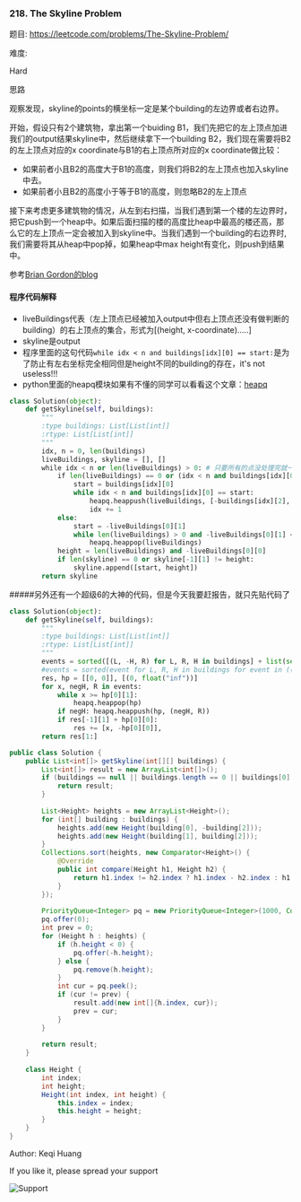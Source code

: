 ### 218. The Skyline Problem

题目:
<https://leetcode.com/problems/The-Skyline-Problem/>


难度:

Hard

思路

观察发现，skyline的points的横坐标一定是某个building的左边界或者右边界。

开始，假设只有2个建筑物，拿出第一个buiding B1，我们先把它的左上顶点加进我们的output结果skyline中，然后继续拿下一个building B2，我们现在需要将B2的左上顶点对应的x coordinate与B1的右上顶点所对应的x coordinate做比较：

- 如果前者小且B2的高度大于B1的高度，则我们将B2的左上顶点也加入skyline中去。
- 如果前者小且B2的高度小于等于B1的高度，则忽略B2的左上顶点

接下来考虑更多建筑物的情况，从左到右扫描，当我们遇到第一个楼的左边界时，把它push到一个heap中。如果后面扫描的楼的高度比heap中最高的楼还高，那么它的左上顶点一定会被加入到skyline中。当我们遇到一个building的右边界时,我们需要将其从heap中pop掉，如果heap中max height有变化，则push到结果中。

参考[Brian Gordon的blog](https://briangordon.github.io/2014/08/the-skyline-problem.html)

#### 程序代码解释

- liveBuildings代表（左上顶点已经被加入output中但右上顶点还没有做判断的building）的右上顶点的集合，形式为[(height, x-coordinate)…..]
- skyline是output
- 程序里面的这句代码```while idx < n and buildings[idx][0] == start:```是为了防止有左右坐标完全相同但是height不同的building的存在，it's not useless!!!
- python里面的heapq模块如果有不懂的同学可以看看这个文章：[heapq](http://blog.csdn.net/calling_wisdom/article/details/41676133)


```python
class Solution(object):
    def getSkyline(self, buildings):
        """
        :type buildings: List[List[int]]
        :rtype: List[List[int]]
        """
        idx, n = 0, len(buildings)
        liveBuildings, skyline = [], []
        while idx < n or len(liveBuildings) > 0: # 只要所有的点没处理完就一直循环
            if len(liveBuildings) == 0 or (idx < n and buildings[idx][0] <= -liveBuildings[0][1]):
                start = buildings[idx][0]
                while idx < n and buildings[idx][0] == start:
                    heapq.heappush(liveBuildings, [-buildings[idx][2], -buildings[idx][1]])
                    idx += 1
            else:
                start = -liveBuildings[0][1]
                while len(liveBuildings) > 0 and -liveBuildings[0][1] <= start:
                    heapq.heappop(liveBuildings)
            height = len(liveBuildings) and -liveBuildings[0][0]
            if len(skyline) == 0 or skyline[-1][1] != height:
                skyline.append([start, height])
        return skyline
```
#####另外还有一个超级6的大神的代码，但是今天我要赶报告，就只先贴代码了

```python
class Solution(object):
    def getSkyline(self, buildings):
        """
        :type buildings: List[List[int]]
        :rtype: List[List[int]]
        """
        events = sorted([(L, -H, R) for L, R, H in buildings] + list(set((R, 0, None) for L, R, H in buildings)))
        #events = sorted(event for L, R, H in buildings for event in ((L, -H, R), (R, 0, None)))
        res, hp = [[0, 0]], [(0, float("inf"))]
        for x, negH, R in events:
            while x >= hp[0][1]: 
                heapq.heappop(hp)
            if negH: heapq.heappush(hp, (negH, R))
            if res[-1][1] + hp[0][0]: 
                res += [x, -hp[0][0]],
        return res[1:]
```

```Java
public class Solution {
    public List<int[]> getSkyline(int[][] buildings) {
        List<int[]> result = new ArrayList<int[]>();
        if (buildings == null || buildings.length == 0 || buildings[0].length == 0) {
            return result;
        }
        
        List<Height> heights = new ArrayList<Height>();
        for (int[] building : buildings) {
            heights.add(new Height(building[0], -building[2]));
            heights.add(new Height(building[1], building[2]));
        }
        Collections.sort(heights, new Comparator<Height>() {
            @Override
            public int compare(Height h1, Height h2) {
                return h1.index != h2.index ? h1.index - h2.index : h1.height - h2.height;
            }
        });
        
        PriorityQueue<Integer> pq = new PriorityQueue<Integer>(1000, Collections.reverseOrder());
        pq.offer(0);
        int prev = 0;
        for (Height h : heights) {
            if (h.height < 0) {
                pq.offer(-h.height);
            } else {
                pq.remove(h.height);
            }
            int cur = pq.peek();
            if (cur != prev) {
                result.add(new int[]{h.index, cur});
                prev = cur;
            }
        }
        
        return result;
    }
    
    class Height {
        int index;
        int height;
        Height(int index, int height) {
            this.index = index;
            this.height = height;
        }
    }
}
```



Author: Keqi Huang

If you like it, please spread your support

![Support](https://github.com/Lisanaaa/myTODOs/blob/master/WechatIMG17.jpeg)
